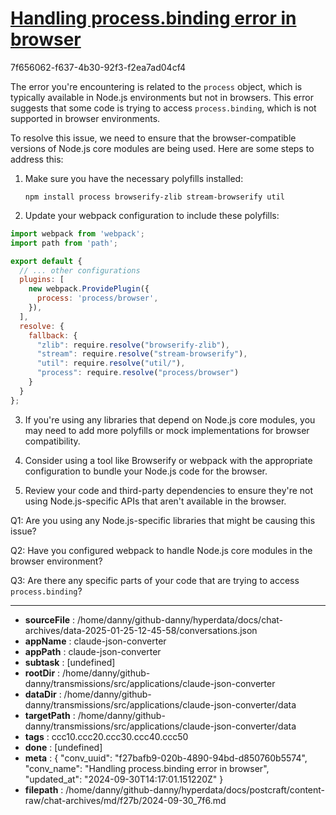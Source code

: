 # [Handling process.binding error in browser](https://claude.ai/chat/f27bafb9-020b-4890-94bd-d850760b5574)

7f656062-f637-4b30-92f3-f2ea7ad04cf4

 The error you're encountering is related to the `process` object, which is typically available in Node.js environments but not in browsers. This error suggests that some code is trying to access `process.binding`, which is not supported in browser environments.

To resolve this issue, we need to ensure that the browser-compatible versions of Node.js core modules are being used. Here are some steps to address this:

1. Make sure you have the necessary polyfills installed:
   ```
   npm install process browserify-zlib stream-browserify util
   ```

2. Update your webpack configuration to include these polyfills:

```javascript
import webpack from 'webpack';
import path from 'path';

export default {
  // ... other configurations
  plugins: [
    new webpack.ProvidePlugin({
      process: 'process/browser',
    }),
  ],
  resolve: {
    fallback: {
      "zlib": require.resolve("browserify-zlib"),
      "stream": require.resolve("stream-browserify"),
      "util": require.resolve("util/"),
      "process": require.resolve("process/browser")
    }
  }
};
```

3. If you're using any libraries that depend on Node.js core modules, you may need to add more polyfills or mock implementations for browser compatibility.

4. Consider using a tool like Browserify or webpack with the appropriate configuration to bundle your Node.js code for the browser.

5. Review your code and third-party dependencies to ensure they're not using Node.js-specific APIs that aren't available in the browser.

Q1: Are you using any Node.js-specific libraries that might be causing this issue?

Q2: Have you configured webpack to handle Node.js core modules in the browser environment?

Q3: Are there any specific parts of your code that are trying to access `process.binding`?

---

* **sourceFile** : /home/danny/github-danny/hyperdata/docs/chat-archives/data-2025-01-25-12-45-58/conversations.json
* **appName** : claude-json-converter
* **appPath** : claude-json-converter
* **subtask** : [undefined]
* **rootDir** : /home/danny/github-danny/transmissions/src/applications/claude-json-converter
* **dataDir** : /home/danny/github-danny/transmissions/src/applications/claude-json-converter/data
* **targetPath** : /home/danny/github-danny/transmissions/src/applications/claude-json-converter/data
* **tags** : ccc10.ccc20.ccc30.ccc40.ccc50
* **done** : [undefined]
* **meta** : {
  "conv_uuid": "f27bafb9-020b-4890-94bd-d850760b5574",
  "conv_name": "Handling process.binding error in browser",
  "updated_at": "2024-09-30T14:17:01.151220Z"
}
* **filepath** : /home/danny/github-danny/hyperdata/docs/postcraft/content-raw/chat-archives/md/f27b/2024-09-30_7f6.md